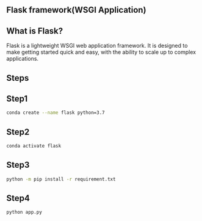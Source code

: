 ## Flask framework(WSGI Application)

## What is Flask?
Flask is a lightweight WSGI web application framework. It is designed to make getting started quick and easy, with the ability to scale up to complex applications.

## Steps
## Step1 
````bash
conda create --name flask python=3.7
````
## Step2
````bash
conda activate flask
````
## Step3
````bash
python -m pip install -r requirement.txt
````
## Step4
````bash
python app.py
````
